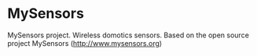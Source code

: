 # MySensors #
MySensors project. Wireless domotics sensors.
Based on the open source project MySensors (http://www.mysensors.org)
